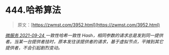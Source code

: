 <!--yml
category: 未分类
date: 0001-01-01 00:00:00
-->

# 444.哈希算法

> 原文：[https://zwmst.com/3952.html](https://zwmst.com/3952.html)

   [ *微服务* ](https://zwmst.com/%e5%be%ae%e6%9c%8d%e5%8a%a1)*[ <time datetime="2021-09-24T18:26:21+08:00"> 2021-09-24 </time> ](https://zwmst.com/3952.html)  一致性哈希一致性 Hash，相同参数的请求总是发到同一提供者。当某一台提供者挂时，原本发往该提供者的请求，基于虚拟节点，平摊到其它提供者，不会引起剧烈变动。*